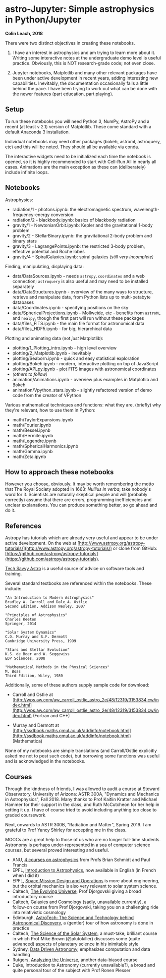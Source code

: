 # astro-Jupyter: Simple astrophysics in Python/Jupyter

**Colin Leach, 2018**

There were two distinct objectives in creating these notebooks.

1. I have an interest in astrophysics and am trying to learn more about it. Writing some interactive notes at the undergraduate demo level is useful practice. Obviously, this is NOT research-grade code; not even close.

2. Jupyter notebooks, Matplotlib and many other relevant packages have been under active development in recent years, adding interesting new capabilities. Inevitably, the documentation occasionally falls a little behind the pace. I have been trying to work out what can be done with the newer features (part education, part playing).

## Setup

To run these notebooks you will need Python 3, NumPy, AstroPy and a recent (at least v 2.1) version of Matplotlib. These come standard with a default Anaconda 3 installation.

Individual notebooks may need other packages (bokeh, astroml, astroquery, etc) and this will be noted. They should all be available via conda.

The interactive widgets need to be initialized each time the notebook is opened, so it is highly recommended to start with Cell-Run All in nearly all cases. Animations are the main exception as these can (deliberately) include infinite loops.

## Notebooks

Astrophysics:

- radiation/1 - photons.ipynb: the electromagnetic spectrum, wavelength-frequency-energy conversion
- radiation/2 - blackbody.ipynb: basics of blackbody radiation
- gravity/1 - NewtonianOrbit.ipynb: Kepler and the gravitational 1-body problem
- gravity/2 - StellarBinary.ipynb: the gravitational 2-body problem and binary stars
- gravity/3 - LagrangePoints.ipynb: the restricted 3-body problem, effective potential and Roche lobes
- gravity/4 - SpiralGalaxies.ipynb: spiral galaxies *(still very incomplete)*

Finding, manipulating, displaying data:

- data/DataSources.ipynb - needs `astropy.coordinates` and a web connection; `astroquery` is also useful and may need to be installed separately
- data/DataStructures.ipynb - overview of the many ways to structure, retrieve and manipulate data, from Python lists up to multi-petabyte databases
- data/Coordinates.ipynb - specifying positions on the sky
- data/SphericalProjections.ipynb - Mollweide, etc - benefits from `astroML` and `healpy`, though the first part will run without these packages
- data/files_FITS.ipynb - the main file format for astronomical data
- data/files_HDF5.ipynb - for big, hierarchical data

Plotting and animating data (not _just_ Matplotlib):

- plotting/1_Plotting_intro.ipynb - high level overview
- plotting/2_Matplotlib.ipynb - inevitably
- plotting/Seaborn.ipynb - quick and easy statistical exploration
- plotting/Bokeh.ipynb - modern, interactive plotting on top of JavaScript
- plotting/APLpy.ipynb - plot FITS images with astronomical coordinates
- _(others to follow)_
- animation/Animations.ipynb - overview plus examples in Matplotlib and Bokeh
- animation/Vpython_stars.ipynb - slightly refactored version of demo code from the creator of VPython

Various mathematical techniques and functions: what they are, (briefly) why they're relevant, how to use them in Python:

- math/TaylorExpansions.ipynb
- math/Fourier.ipynb
- math/Bessel.ipynb
- math/Hermite.ipynb
- math/Legendre.ipynb
- math/SphericalHarmonics.ipynb
- math/Gamma.ipynb
- math/Zeta.ipynb

## How to approach these notebooks

However you choose, obviously. It may be worth remembering the motto that The Royal Society adopted in 1663: *Nullius in verba*, take nobody's word for it. Scientists are naturally skeptical people and will (probably correctly) assume that there are errors, programming inefficiencies and unclear explanations. You can produce something better, so go ahead and do it.

## References

Astropy has tutorials which are already very useful and appear to be under active development. On the web at [http://www.astropy.org/astropy-tutorials/](http://www.astropy.org/astropy-tutorials/) or clone from GitHub: [https://github.com/astropy/astropy-tutorials](https://github.com/astropy/astropy-tutorials).

[Tech Savvy Astro](https://techsavvyastro.io/) is a useful source of advice on software tools and training.

Several standard textbooks are referenced within the notebooks. These include:

```
"An Introduction to Modern Astrophysics"
Bradley W. Carroll and Dale A. Ostlie
Second Edition, Addison Wesley, 2007

"Principles of Astrophysics"
Charles Keeton
Springer, 2014

"Solar System Dynamics"
C.D. Murray and S.F. Dermott
Cambridge University Press, 1999

"Stars and Stellar Evolution"
K.S. de Boer and W. Seggewiss
EDP Sciences, 2008

"Mathematical Methods in the Physical Sciences"
M. Boas
Third Edition, Wiley, 1980
```

Additionally, some of these authors supply sample code for download:

- Carroll and Ostlie at [http://wps.aw.com/aw_carroll_ostlie_astro_2e/48/12319/3153834.cw/index.html](http://wps.aw.com/aw_carroll_ostlie_astro_2e/48/12319/3153834.cw/index.html) (Fortran and C++)

- Murray and Dermott at [http://ssdbook.maths.qmul.ac.uk/addinfo/notebook.html](http://ssdbook.maths.qmul.ac.uk/addinfo/notebook.html) (Mathematica)

None of my notebooks are simple translations (and Carroll/Ostlie explicitly asked me not to post such code), but borrowing some functions was useful and is acknowledged in the notebooks.

## Courses

Through the kindness of friends, I was allowed to audit a course at Steward Observatory, University of Arizona: ASTR 300A, "Dynamics and Mechanics in Astrophysics", Fall 2018. Many thanks to Prof Kaitlin Kratter and Michael Hammer for their support in the class, and Ruth McCutcheon for her help in setting it up. I have of course tried to avoid including anything too close to graded coursework.

Next, onwards to ASTR 300B, "Radiation and Matter", Spring 2019. I am grateful to Prof Yancy Shirley for accepting me in the class.

MOOCs are a great help to those of us who are no longer full-time students. Astronomy is perhaps under-represented in a sea of computer science courses, but several proved interesting and useful.

- ANU, [4 courses on astrophysics](https://www.edx.org/xseries/astrophysics) from Profs Brian Schmidt and Paul Francis
- EPFL, [Introduction to Astrophysics](https://www.edx.org/course/introduction-astrophysics-epflx-phys-209-enx), now available in English (in French when I did it)
- EPFL, [Space Mission Design and Operations](https://www.edx.org/course/space-mission-design-and-operations-0) is more about engineering, but the orbital mechanics is also very relevant to solar system science.
- Caltech, [The Evolving Universe](https://www.coursera.org/learn/evolvinguniverse), Prof Djorgovski giving a broad introductory course
- Caltech, Galaxies and Cosmology (sadly, unavailable currently), a follow-on course from Prof Djorgovski, taking you on a challenging ride into relativistic cosmology
- Edinburgh, [AstroTech: The Science and Technology behind Astronomical Discovery](https://www.coursera.org/learn/astronomy-technology), a (gentler) tour of how astronomy is done in practice
- Caltech, [The Science of the Solar System](https://www.coursera.org/learn/solar-system), a must-take, brilliant course in which Prof Mike Brown (@plutokiller) discusses some (quite advanced) aspects of planetary science in his inimitable style
- Sydney, [Data Driven Astronomy](https://www.coursera.org/learn/data-driven-astronomy), emphasizes computation and data handling
- Rutgers, [Analyzing the Universe](https://www.coursera.org/learn/analyze), another data-biased course
- Duke, Introduction to Astronomy (currently unavailable?), a broad and quite personal tour of the subject with Prof Ronen Plesser



